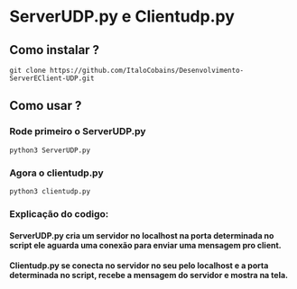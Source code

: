 # ServerUDP.py e Clientudp.py
## Como instalar ?
`git clone https://github.com/ItaloCobains/Desenvolvimento-ServerEClient-UDP.git`

## Como usar ?
### Rode primeiro o ServerUDP.py
`python3 ServerUDP.py`
### Agora o clientudp.py
`python3 clientudp.py`

### Explicação do codigo:
#### ServerUDP.py cria um servidor no localhost na porta determinada no script ele aguarda uma conexão para enviar uma mensagem pro client.
#### Clientudp.py se conecta no servidor no seu pelo localhost e a porta determinada no script, recebe a mensagem do servidor e mostra na tela.
